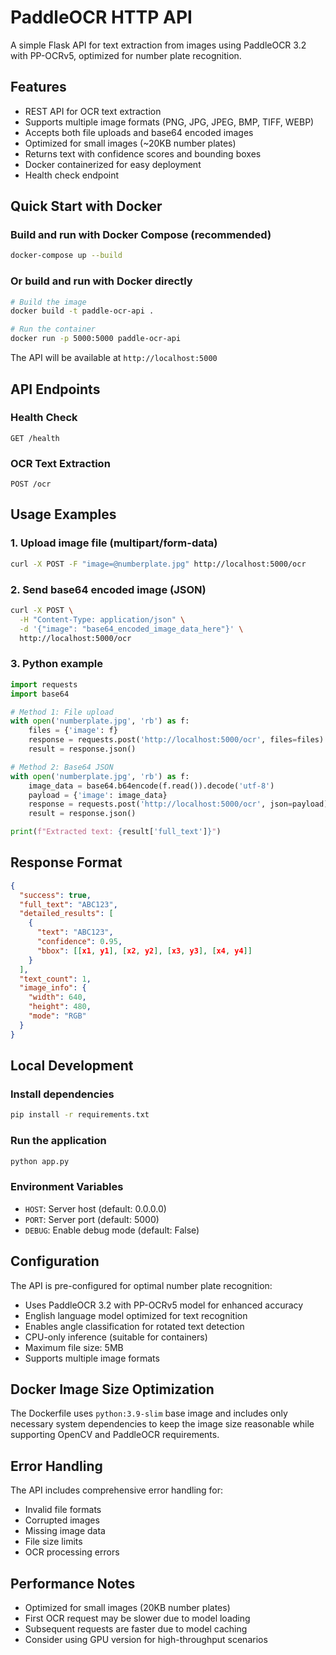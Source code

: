# PaddleOCR HTTP API

A simple Flask API for text extraction from images using PaddleOCR 3.2 with PP-OCRv5, optimized for number plate recognition.

## Features

- REST API for OCR text extraction
- Supports multiple image formats (PNG, JPG, JPEG, BMP, TIFF, WEBP)
- Accepts both file uploads and base64 encoded images
- Optimized for small images (~20KB number plates)
- Returns text with confidence scores and bounding boxes
- Docker containerized for easy deployment
- Health check endpoint

## Quick Start with Docker

### Build and run with Docker Compose (recommended)

```bash
docker-compose up --build
```

### Or build and run with Docker directly

```bash
# Build the image
docker build -t paddle-ocr-api .

# Run the container
docker run -p 5000:5000 paddle-ocr-api
```

The API will be available at `http://localhost:5000`

## API Endpoints

### Health Check
```
GET /health
```

### OCR Text Extraction
```
POST /ocr
```

## Usage Examples

### 1. Upload image file (multipart/form-data)

```bash
curl -X POST -F "image=@numberplate.jpg" http://localhost:5000/ocr
```

### 2. Send base64 encoded image (JSON)

```bash
curl -X POST \
  -H "Content-Type: application/json" \
  -d '{"image": "base64_encoded_image_data_here"}' \
  http://localhost:5000/ocr
```

### 3. Python example

```python
import requests
import base64

# Method 1: File upload
with open('numberplate.jpg', 'rb') as f:
    files = {'image': f}
    response = requests.post('http://localhost:5000/ocr', files=files)
    result = response.json()

# Method 2: Base64 JSON
with open('numberplate.jpg', 'rb') as f:
    image_data = base64.b64encode(f.read()).decode('utf-8')
    payload = {'image': image_data}
    response = requests.post('http://localhost:5000/ocr', json=payload)
    result = response.json()

print(f"Extracted text: {result['full_text']}")
```

## Response Format

```json
{
  "success": true,
  "full_text": "ABC123",
  "detailed_results": [
    {
      "text": "ABC123",
      "confidence": 0.95,
      "bbox": [[x1, y1], [x2, y2], [x3, y3], [x4, y4]]
    }
  ],
  "text_count": 1,
  "image_info": {
    "width": 640,
    "height": 480,
    "mode": "RGB"
  }
}
```

## Local Development

### Install dependencies

```bash
pip install -r requirements.txt
```

### Run the application

```bash
python app.py
```

### Environment Variables

- `HOST`: Server host (default: 0.0.0.0)
- `PORT`: Server port (default: 5000)  
- `DEBUG`: Enable debug mode (default: False)

## Configuration

The API is pre-configured for optimal number plate recognition:

- Uses PaddleOCR 3.2 with PP-OCRv5 model for enhanced accuracy
- English language model optimized for text recognition
- Enables angle classification for rotated text detection
- CPU-only inference (suitable for containers)
- Maximum file size: 5MB
- Supports multiple image formats

## Docker Image Size Optimization

The Dockerfile uses `python:3.9-slim` base image and includes only necessary system dependencies to keep the image size reasonable while supporting OpenCV and PaddleOCR requirements.

## Error Handling

The API includes comprehensive error handling for:

- Invalid file formats
- Corrupted images
- Missing image data
- File size limits
- OCR processing errors

## Performance Notes

- Optimized for small images (20KB number plates)
- First OCR request may be slower due to model loading
- Subsequent requests are faster due to model caching
- Consider using GPU version for high-throughput scenarios